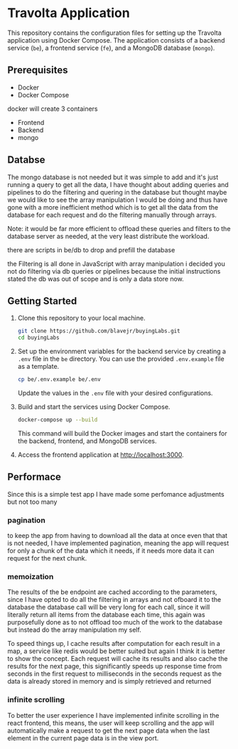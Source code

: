 # Travolta Application

This repository contains the configuration files for setting up the Travolta application using Docker Compose. The application consists of a backend service (`be`), a frontend service (`fe`), and a MongoDB database (`mongo`).

## Prerequisites

- Docker
- Docker Compose

docker will create 3 containers
- Frontend
- Backend
- mongo

## Databse
The mongo database is not needed but it was simple to add
and it's just running a query to get all the data, I have thought about adding queries and pipelines to do the filtering and quering in the database
but thought maybe we would like to see the array manipulation I would be doing and thus have gone with a more inefficient method which is to get all the
data from the database for each request and do the filtering manually through arrays.

Note: it would be far more efficient to offload these queries and filters to the database server as needed, at the very least distribute the workload.

there are scripts in be/db to drop and prefill the database

the Filtering is all done in JavaScript with array manipulation
i decided you not do filtering via db queries or pipelines because 
the initial instructions stated the db was out of scope and is only a
data store now.

## Getting Started

1. Clone this repository to your local machine.

   ```bash
   git clone https://github.com/blavejr/buyingLabs.git
   cd buyingLabs
   ```

2. Set up the environment variables for the backend service by creating a `.env` file in the `be` directory. You can use the provided `.env.example` file as a template.

   ```bash
   cp be/.env.example be/.env
   ```

   Update the values in the `.env` file with your desired configurations.

3. Build and start the services using Docker Compose.

   ```bash
   docker-compose up --build
   ```

   This command will build the Docker images and start the containers for the backend, frontend, and MongoDB services.

4. Access the frontend application at [http://localhost:3000](http://localhost:3000).

## Performace

Since this is a simple test app I have made some perfomance adjustments but not too many

### pagination
to keep the app from having to download all the data at once even that that is not needed, I have implemented pagination, meaning the app will request for only a chunk of the data which
it needs, if it needs more data it can request for the next chunk.

### memoization
 The results of the be endpoint are cached according to the parameters, since I have opted to do all the filtering in arrays and not ofboard it to the database
the database call will be very long for each call, since it will literally return all items from the database each time, this again was purposefully done as to not offload too
much of the work to the database but instead do the array manipulation my self.

To speed things up, I cache results after computation for each result in a map, a service like redis would be better suited but again I think it is better to show the concept.
Each request will cache its results and also cache the results for the next page, this significantly speeds up response time from seconds in the first request to milliseconds in
the seconds request as the data is already stored in memory and is simply retrieved and returned

### infinite scrolling
To better the user experience I have implemented infinite scrolling in the react frontend, this means, the user will keep scrolling and the app will automatically make a request to
get the next page data when the last element in the current page data is in the view port.
